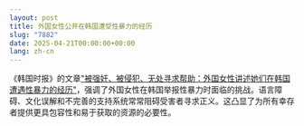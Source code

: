 ```yaml
---
layout: post
title: 外国女性公开在韩国遭受性暴力的经历
slug: "7882"
date: 2025-04-21T00:00:00+00:00
lang: zh-cn
---
```


《韩国时报》的文章["被强奸、被侵犯、无处寻求帮助：外国女性讲述她们在韩国遭遇性暴力的经历"](https://www.koreatimes.co.kr/video/news/20220114/raped-assaulted-nowhere-to-find-help-foreign-women-speak-out-about-their-experiences-of-sexual-violence-in-korea)，强调了外国女性在韩国举报性暴力时面临的挑战。语言障碍、文化误解和不完善的支持系统常常阻碍受害者寻求正义。这凸显了为所有幸存者提供更具包容性和易于获取的资源的必要性。

